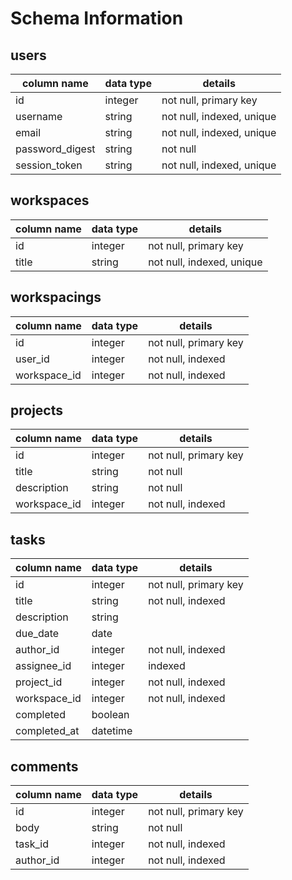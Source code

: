 # Schema Information

## users
column name     | data type | details
----------------|-----------|-----------------------
id              | integer   | not null, primary key
username        | string    | not null, indexed, unique
email           | string    | not null, indexed, unique
password_digest | string    | not null
session_token   | string    | not null, indexed, unique


## workspaces
column name     | data type | details
----------------|-----------|-----------------------
id              | integer   | not null, primary key
title             | string    | not null, indexed, unique

## workspacings
column name     | data type | details
----------------|-----------|-----------------------
id              | integer   | not null, primary key
user_id         | integer   | not null, indexed
workspace_id    | integer   | not null, indexed

## projects
column name | data type | details
------------|-----------|-----------------------
id          | integer   | not null, primary key
title       | string    | not null
description | string    | not null
workspace_id| integer   | not null, indexed

## tasks
column name | data type | details
------------|-----------|-----------------------
id          | integer   | not null, primary key
title       | string    | not null, indexed
description | string    |
due_date    | date      |
author_id   | integer   | not null, indexed
assignee_id | integer   | indexed
project_id  | integer   | not null, indexed
workspace_id| integer   | not null, indexed
completed   | boolean   |
completed_at| datetime  |

## comments
column name | data type | details
------------|-----------|-----------------------
id          | integer   | not null, primary key
body        | string    | not null
task_id     | integer   | not null, indexed
author_id   | integer   | not null, indexed
